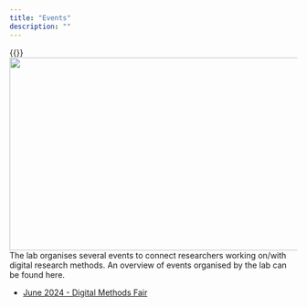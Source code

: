 ```yaml
---
title: "Events"
description: ""
---
```



{{<img style="float: right;" width="640" height="338" src="https://digicomlab.github.io/profile_pic/panel.jpg">}}


The lab organises several events to connect researchers working on/with digital research methods. An overview of events organised by the lab can be found here.

- [June 2024 - Digital Methods Fair](https://digicomlab.github.io/events/fair/)